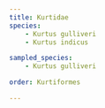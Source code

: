 ```yaml
---
title: Kurtidae
species:
    - Kurtus gulliveri
    - Kurtus indicus

sampled_species:
    - Kurtus gulliveri

order: Kurtiformes

---
```

